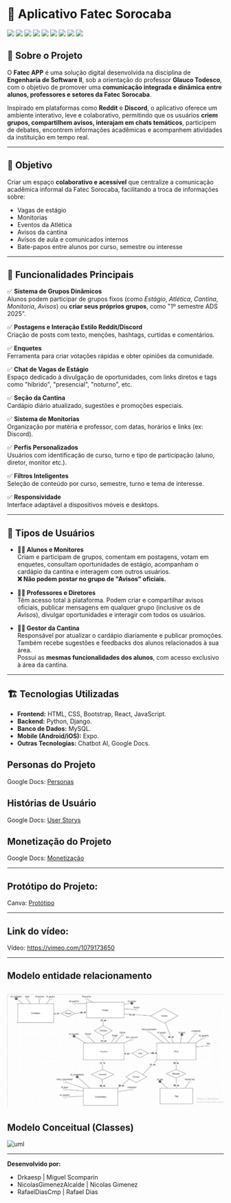 # 📘 Aplicativo Fatec Sorocaba
<div>
<img src=https://raw.githubusercontent.com/marwin1991/profile-technology-icons/refs/heads/main/icons/python.png width=80 img/>
<img src=https://raw.githubusercontent.com/marwin1991/profile-technology-icons/refs/heads/main/icons/django.png width=80 img/>
<img src=https://raw.githubusercontent.com/marwin1991/profile-technology-icons/refs/heads/main/icons/sqlite.png width=80 img/>
<img src=https://raw.githubusercontent.com/marwin1991/profile-technology-icons/refs/heads/main/icons/visual_studio_code.png width=80 img/>
<img src=https://raw.githubusercontent.com/marwin1991/profile-technology-icons/refs/heads/main/icons/html.png width=80 img/>
<img src=https://raw.githubusercontent.com/marwin1991/profile-technology-icons/refs/heads/main/icons/css.png width=80 img/>
<img src=	https://raw.githubusercontent.com/marwin1991/profile-technology-icons/refs/heads/main/icons/bootstrap.png width=80 img/>
<img src= https://raw.githubusercontent.com/marwin1991/profile-technology-icons/refs/heads/main/icons/react.png width=80 img/>
<img src=https://raw.githubusercontent.com/marwin1991/profile-technology-icons/refs/heads/main/icons/javascript.png width=80 img/>
</div>


## 📌 Sobre o Projeto


O **Fatec APP** é uma solução digital desenvolvida na disciplina de **Engenharia de Software II**, sob a orientação do professor **Glauco Todesco**, com o objetivo de promover uma **comunicação integrada e dinâmica entre alunos, professores e setores da Fatec Sorocaba**.

Inspirado em plataformas como **Reddit** e **Discord**, o aplicativo oferece um ambiente interativo, leve e colaborativo, permitindo que os usuários **criem grupos, compartilhem avisos, interajam em chats temáticos**, participem de debates, encontrem informações acadêmicas e acompanhem atividades da instituição em tempo real.

---

## 🧩 Objetivo

Criar um espaço **colaborativo e acessível** que centralize a comunicação acadêmica informal da Fatec Sorocaba, facilitando a troca de informações sobre:

- Vagas de estágio  
- Monitorias  
- Eventos da Atlética  
- Avisos da cantina  
- Avisos de aula e comunicados internos  
- Bate-papos entre alunos por curso, semestre ou interesse  

---

## 🚀 Funcionalidades Principais

✅ **Sistema de Grupos Dinâmicos**  
Alunos podem participar de grupos fixos (como *Estágio*, *Atlética*, *Cantina*, *Monitoria*, *Avisos*) ou **criar seus próprios grupos**, como "1º semestre ADS 2025".

✅ **Postagens e Interação Estilo Reddit/Discord**  
Criação de posts com texto, menções, hashtags, curtidas e comentários.

✅ **Enquetes**  
Ferramenta para criar votações rápidas e obter opiniões da comunidade.

✅ **Chat de Vagas de Estágio**  
Espaço dedicado à divulgação de oportunidades, com links diretos e tags como "híbrido", "presencial", "noturno", etc.

✅ **Seção da Cantina**  
Cardápio diário atualizado, sugestões e promoções especiais.

✅ **Sistema de Monitorias**  
Organização por matéria e professor, com datas, horários e links (ex: Discord).

✅ **Perfis Personalizados**  
Usuários com identificação de curso, turno e tipo de participação (aluno, diretor, monitor etc.).

✅ **Filtros Inteligentes**  
Seleção de conteúdo por curso, semestre, turno e tema de interesse.

✅ **Responsividade**  
Interface adaptável a dispositivos móveis e desktops.

---

## 👤 Tipos de Usuários

- **🧑‍🎓 Alunos e Monitores**  
  Criam e participam de grupos, comentam em postagens, votam em enquetes, consultam oportunidades de estágio, acompanham o cardápio da cantina e interagem com outros usuários.  
  **❌ Não podem postar no grupo de "Avisos" oficiais.**

- **👩‍🏫 Professores e Diretores**  
  Têm acesso total à plataforma. Podem criar e compartilhar avisos oficiais, publicar mensagens em qualquer grupo (inclusive os de *Avisos*), divulgar oportunidades e interagir com todos os usuários.

- **👩‍🍳 Gestor da Cantina**  
  Responsável por atualizar o cardápio diariamente e publicar promoções. Também recebe sugestões e feedbacks dos alunos relacionados à sua área.  
  Possui as **mesmas funcionalidades dos alunos**, com acesso exclusivo à área da cantina.

---



## 🏗 Tecnologias Utilizadas

- **Frontend:** HTML, CSS, Bootstrap, React, JavaScript.
- **Backend:** Python, Django.
- **Banco de Dados:** MySQL.
- **Mobile (Android/iOS):** Expo.
- **Outras Tecnologias:** Chatbot AI, Google Docs.

## Personas do Projeto

Google Docs: <a href="https://docs.google.com/document/d/1_01-EpSqdp3gk0NmYZeFwYTBE9Kx08mUzxZCjFpy08Y/edit?tab=t.0">Personas</a>

## Histórias de Usuário
Google Docs: <a href="https://docs.google.com/document/d/1DoA_hFs1l1k52NsO2YDXHz2OvN5ucYaGdeDOLYP74Ew/edit?tab=t.0">User Storys</a>

## Monetização do Projeto
Google Docs: <a href="https://docs.google.com/document/d/1MLYONQXhkHOfNVfM0XUEV9lFHRSZDZwSH02b0m-d8GQ/edit?tab=t.0">Monetização</a>

---

## Protótipo do Projeto:

Canva: <a href="https://www.canva.com/design/DAGjTevIkFM/KqzIxAOAh1b6EJMCWWi4Eg/edit?utm_content=DAGjTevIkFM&utm_campaign=designshare&utm_medium=link2&utm_source=sharebutton">
Protótipo</a>

---
## Link do vídeo:

Vídeo: https://vimeo.com/1079173650

---
## Modelo entidade relacionamento

![ER](app_fatec/9c112d56-fe1c-48fa-a9dc-d5e04e7b2f77.jpg)
---
## Modelo Conceitual (Classes)

![uml](https://github.com/user-attachments/assets/14a3ea8f-45ff-427e-93e0-c55dfb79a283)

---
**Desenvolvido por:**
- Drkaesp | Miguel Scomparin
- NicolasGimenezAlcalde | Nicolas Gimenez
- RafaelDiasCmp | Rafael Dias




